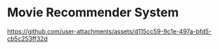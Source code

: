 # Movie Recommender System


https://github.com/user-attachments/assets/d115cc59-9c1e-497a-bfd5-cb5c253ff32d

